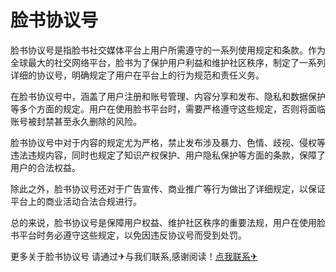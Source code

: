# 脸书协议号

脸书协议号是指脸书社交媒体平台上用户所需遵守的一系列使用规定和条款。作为全球最大的社交网络平台，脸书为了保护用户利益和维护社区秩序，制定了一系列详细的协议号，明确规定了用户在平台上的行为规范和责任义务。

在脸书协议号中，涵盖了用户注册和账号管理、内容分享和发布、隐私和数据保护等多个方面的规定。用户在使用脸书平台时，需要严格遵守这些规定，否则将面临账号被封禁甚至永久删除的风险。

脸书协议号中对于内容的规定尤为严格，禁止发布涉及暴力、色情、歧视、侵权等违法违规内容，同时也规定了知识产权保护、用户隐私保护等方面的条款，保障了用户的合法权益。

除此之外，脸书协议号还对于广告宣传、商业推广等行为做出了详细规定，以保证平台上的商业活动合法合规进行。

总的来说，脸书协议号是保障用户权益、维护社区秩序的重要法规，用户在使用脸书平台时务必遵守这些规定，以免因违反协议号而受到处罚。

更多关于脸书协议号 请通过✈与我们联系,感谢阅读！[点我联系✈](https://bbs.k02.cc)